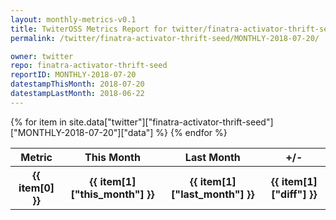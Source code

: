 ```yaml
---
layout: monthly-metrics-v0.1
title: TwiterOSS Metrics Report for twitter/finatra-activator-thrift-seed | MONTHLY-2018-07-20 | 2018-07-20
permalink: /twitter/finatra-activator-thrift-seed/MONTHLY-2018-07-20/

owner: twitter
repo: finatra-activator-thrift-seed
reportID: MONTHLY-2018-07-20
datestampThisMonth: 2018-07-20
datestampLastMonth: 2018-06-22
---
```


<table style="width: 100%">
    <tr>
        <th>Metric</th>
        <th>This Month</th>
        <th>Last Month</th>
        <th>+/-</th>
    </tr>
    {% for item in site.data["twitter"]["finatra-activator-thrift-seed"]["MONTHLY-2018-07-20"]["data"] %}
    <tr>
        <th>{{ item[0] }}</th>
        <th>{{ item[1]["this_month"] }}</th>
        <th>{{ item[1]["last_month"] }}</th>
        <th>{{ item[1]["diff"] }}</th>
    </tr>
    {% endfor %}
</table>

